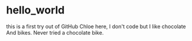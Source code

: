 # hello_world
this is a first try out of GitHub
Chloe here, I don't code but I like chocolate
And bikes. Never tried a chocolate bike.
